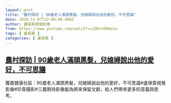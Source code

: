 ```yaml
---
layout: post
title: "農村探訪 | 90歲老人滿頭黑髮，兒媳婦說出他的愛好，不可思議"
date: 2020-11-07T12:00:09.000Z
author: 盧保貴視覺影像
from: https://www.youtube.com/watch?v=jQ0rnSMeo1o
tags: [ 盧保貴 ]
categories: [ 盧保貴 ]
---
```

<!--1604750409000-->
[農村探訪 | 90歲老人滿頭黑髮，兒媳婦說出他的愛好，不可思議](https://www.youtube.com/watch?v=jQ0rnSMeo1o)
------

<div>
獲嘉健康社區：90歲老人滿頭黑髮，兒媳婦說出他的愛好，不可思議#盧保貴視覺影像#珍貴攝影#三農期待影像能為將來保留文獻，給人們帶來更多的意義與思考。
</div>

